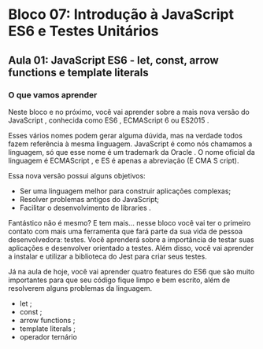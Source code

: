 # Bloco 07: Introdução à JavaScript ES6 e Testes Unitários

## Aula 01: JavaScript ES6 - let, const, arrow functions e template literals

### O que vamos aprender

Neste bloco e no próximo, você vai aprender sobre a mais nova versão do JavaScript , conhecida como ES6 , ECMAScript 6 ou ES2015 .

Esses vários nomes podem gerar alguma dúvida, mas na verdade todos fazem referência à mesma linguagem. JavaScript é como nós chamamos a linguagem, só que esse nome é um trademark da Oracle . O nome oficial da linguagem é ECMAScript , e ES é apenas a abreviação (E CMA S cript).

Essa nova versão possui alguns objetivos:

- Ser uma linguagem melhor para construir aplicações complexas;
- Resolver problemas antigos do JavaScript;
- Facilitar o desenvolvimento de libraries .

Fantástico não é mesmo? E tem mais... nesse bloco você vai ter o primeiro contato com mais uma ferramenta que fará parte da sua vida de pessoa desenvolvedora: testes. Você aprenderá sobre a importância de testar suas aplicações e desenvolver orientado a testes. Além disso, você vai aprender a instalar e utilizar a biblioteca do Jest para criar seus testes.

Já na aula de hoje, você vai aprender quatro features do ES6 que são muito importantes para que seu código fique limpo e bem escrito, além de resolverem alguns problemas da linguagem.

- let ;
- const ;
- arrow functions ;
- template literals ;
- operador ternário